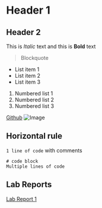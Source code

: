 # Header 1
## Header 2
This is *Italic* text and this is **Bold** text
> Blockquote

* List item 1
* List item 2
* List item 3

1. Numbered list 1
2. Numbered list 2
3. Numbered list 3

[Github](https://github.com/)
![Image](https://github.githubassets.com/images/modules/logos_page/GitHub-Mark.png)

Horizontal rule
---
`1 line of code` with comments

```
# code block
Multiple lines of code
```
## Lab Reports
[Lab Report 1](https://Gregory-Chan.github.io/cse15l-lab-reports/lab-report-1-week-2.html)
